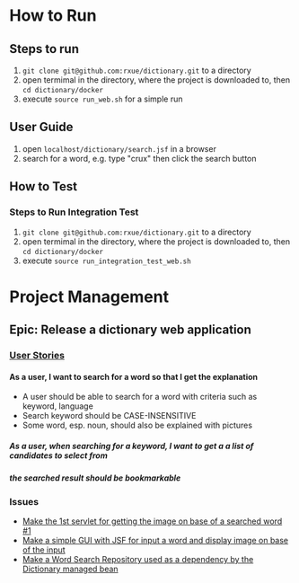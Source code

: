 # How to Run
## Steps to run
1. `git clone git@github.com:rxue/dictionary.git` to a directory
2. open termimal in the directory, where the project is downloaded to, then `cd dictionary/docker`
3. execute `source run_web.sh` for a simple run
## User Guide
1. open `localhost/dictionary/search.jsf` in a browser
2. search for a word, e.g. type "crux" then click the search button

## How to Test
### Steps to Run Integration Test
1. `git clone git@github.com:rxue/dictionary.git` to a directory
2. open termimal in the directory, where the project is downloaded to, then `cd dictionary/docker`
3. execute `source run_integration_test_web.sh`

# Project Management
## Epic: Release a dictionary web application
### [User Stories](https://www.atlassian.com/agile/project-management/user-stories)
#### As a user, I want to search for a word so that I get the explanation
 * A user should be able to search for a word with criteria such as keyword, language
 * Search keyword should be CASE-INSENSITIVE
 * Some word, esp. noun, should also be explained with pictures
##### As a user, when searching for a keyword, I want to get a a list of candidates to select from
##### the searched result should be bookmarkable

### Issues
 * [Make the 1st servlet for getting the image on base of a searched word #1](https://github.com/rxue/dictionary/issues/1)
 * [Make a simple GUI with JSF for input a word and display image on base of the input](https://github.com/rxue/dictionary/issues/4)
 * [Make a Word Search Repository used as a dependency by the Dictionary managed bean](https://github.com/rxue/dictionary/issues/9)

